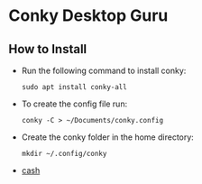 # Conky Desktop Guru
## How to Install
   - Run the following command to install conky:

         sudo apt install conky-all
   - To create the config file run:
   
         conky -C > ~/Documents/conky.config
   - Create the conky folder in the home directory:
  
         mkdir ~/.config/conky
   - [cash](https://github.com/moabdrabou/CS50x_2021/blob/main/PSET1/cash.c)

